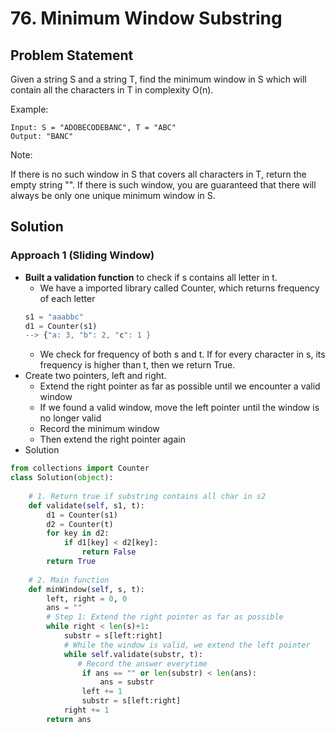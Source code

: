 

# 76. Minimum Window Substring

## Problem Statement
Given a string S and a string T, find the minimum window in S which will contain all the characters in T in complexity O(n).

Example:
```
Input: S = "ADOBECODEBANC", T = "ABC"
Output: "BANC"
```
Note:

If there is no such window in S that covers all characters in T, return the empty string "".
If there is such window, you are guaranteed that there will always be only one unique minimum window in S.

## Solution

### Approach 1 (Sliding Window) 

- **Built a validation function** to check if s contains all letter in t. 
    - We have a imported library called Counter, which returns frequency of each letter 
    ```python
    s1 = "aaabbc" 
    d1 = Counter(s1) 
    --> {"a: 3, "b": 2, "c": 1 } 
    ```
    - We check for frequency of both s and t. If for every character in s, its frequency is higher than t, then we return True. 
- Create two pointers, left and right. 
     - Extend the right pointer as far as possible until we encounter a valid window
     - If we found a valid window, move the left pointer until the window is no longer valid
     - Record the minimum window 
     - Then extend the right pointer again 
- Solution 
```python
from collections import Counter 
class Solution(object):
    
    # 1. Return true if substring contains all char in s2 
    def validate(self, s1, t): 
        d1 = Counter(s1)
        d2 = Counter(t)
        for key in d2: 
            if d1[key] < d2[key]:
                return False
        return True
                
    # 2. Main function
    def minWindow(self, s, t):
        left, right = 0, 0 
        ans = ""
        # Step 1: Extend the right pointer as far as possible 
        while right < len(s)+1:
            substr = s[left:right]  
            # While the window is valid, we extend the left pointer 
            while self.validate(substr, t):
               # Record the answer everytime 
                if ans == "" or len(substr) < len(ans): 
                    ans = substr
                left += 1  
                substr = s[left:right]  
            right += 1  
        return ans
 ```
